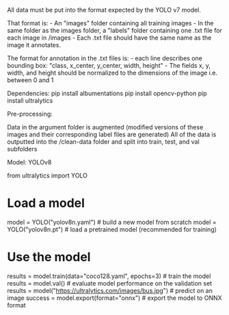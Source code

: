 All data must be put into the format expected by the YOLO v7 model.

That format is:
    - An "images" folder containing all training images
    - In the same folder as the images folder, a "labels" folder containing one .txt file for each image in /images
    - Each .txt file should have the same name as the image it annotates.

The format for annotation in the .txt files is:
    - each line describes one bounding box: "class, x_center, y_center, width, height"
    - The fields x, y, width, and height should be normalized to the dimensions of the image i.e. between 0 and 1


Dependencies:
    pip install albumentations
    pip install opencv-python
    pip install ultralytics

Pre-processing:

Data in the argument folder is augmented (modified versions of these images and their corresponding label files are generated)
All of the data is outputted into the /clean-data folder and split into train, test, and val subfolders


Model: YOLOv8

from ultralytics import YOLO

# Load a model
model = YOLO("yolov8n.yaml")  # build a new model from scratch
model = YOLO("yolov8n.pt")  # load a pretrained model (recommended for training)

# Use the model
results = model.train(data="coco128.yaml", epochs=3)  # train the model
results = model.val()  # evaluate model performance on the validation set
results = model("https://ultralytics.com/images/bus.jpg")  # predict on an image
success = model.export(format="onnx")  # export the model to ONNX format